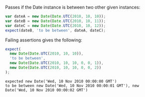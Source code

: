 Passes if the Date instance is between two other given instances:

```js
var dateA = new Date(Date.UTC(2010, 10, 10));
var dateB = new Date(Date.UTC(2010, 10, 11));
var dateC = new Date(Date.UTC(2010, 10, 12));
expect(dateB, 'to be between', dateA, dateC);
```

Failing assertions gives the following:

```js
expect(
  new Date(Date.UTC(2010, 10, 10)),
  'to be between',
  new Date(Date.UTC(2010, 10, 10, 0, 0, 1)),
  new Date(Date.UTC(2010, 10, 10, 0, 0, 2))
);
```

```output
expected new Date('Wed, 10 Nov 2010 00:00:00 GMT')
to be between new Date('Wed, 10 Nov 2010 00:00:01 GMT'), new Date('Wed, 10 Nov 2010 00:00:02 GMT')
```
